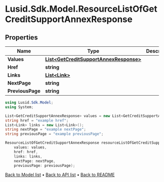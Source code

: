 # Lusid.Sdk.Model.ResourceListOfGetCreditSupportAnnexResponse

## Properties

Name | Type | Description | Notes
------------ | ------------- | ------------- | -------------
**Values** | [**List&lt;GetCreditSupportAnnexResponse&gt;**](GetCreditSupportAnnexResponse.md) |  | 
**Href** | **string** |  | [optional] 
**Links** | [**List&lt;Link&gt;**](Link.md) |  | [optional] 
**NextPage** | **string** |  | [optional] 
**PreviousPage** | **string** |  | [optional] 

```csharp
using Lusid.Sdk.Model;
using System;

List<GetCreditSupportAnnexResponse> values = new List<GetCreditSupportAnnexResponse>();
string href = "example href";
List<Link> links = new List<Link>();
string nextPage = "example nextPage";
string previousPage = "example previousPage";

ResourceListOfGetCreditSupportAnnexResponse resourceListOfGetCreditSupportAnnexResponseInstance = new ResourceListOfGetCreditSupportAnnexResponse(
    values: values,
    href: href,
    links: links,
    nextPage: nextPage,
    previousPage: previousPage);
```

[Back to Model list](../README.md#documentation-for-models) &#8226; [Back to API list](../README.md#documentation-for-api-endpoints) &#8226; [Back to README](../README.md)
